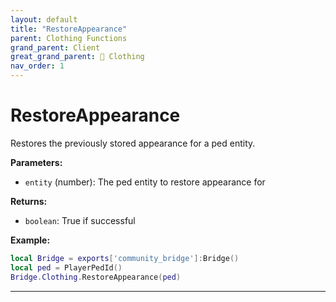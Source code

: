 ```yaml
---
layout: default
title: "RestoreAppearance"
parent: Clothing Functions
grand_parent: Client
great_grand_parent: 👔 Clothing
nav_order: 1
---
```


# RestoreAppearance
Restores the previously stored appearance for a ped entity.

**Parameters:**
- `entity` (number): The ped entity to restore appearance for

**Returns:**
- `boolean`: True if successful

**Example:**
```lua
local Bridge = exports['community_bridge']:Bridge()
local ped = PlayerPedId()
Bridge.Clothing.RestoreAppearance(ped)
```

---